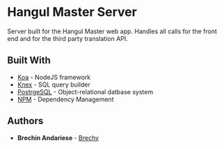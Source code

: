 # Hangul Master Server

Server built for the Hangul Master web app. Handles all calls for the front end and for the third party translation API.

## Built With

- [Koa](https://koajs.com/) - NodeJS framework
- [Knex](https://maven.apache.org/) - SQL query builder
- [PostrgeSQL](https://www.postgresql.org/) - Object-relational datbase system
- [NPM](https://rometools.github.io/rome/) - Dependency Management

## Authors

- **Brechin Andariese** - [Brechy](https://github.com/Brechy)




